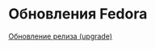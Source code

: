 # Обновления Fedora

[Обновление релиза (upgrade)](https://docs.fedoraproject.org/en-US/quick-docs/dnf-system-upgrade/)
